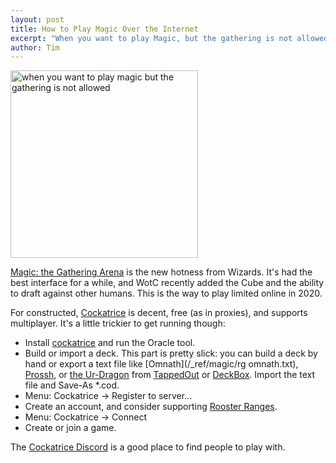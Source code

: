 ```yaml
---
layout: post
title: How to Play Magic Over the Internet
excerpt: "When you want to play Magic, but the gathering is not allowed: instructions for setting up and playing with M:tG Arena and Cockatrice."
author: Tim
---
```


<img src="/images/gathering.jpg" alt="when you want to play magic but the gathering is not allowed" width="300px" /><br />

[Magic: the Gathering Arena](https://magic.wizards.com/en/mtgarena) is the new hotness from Wizards. It's had the best interface for a while, and WotC recently added the Cube and the ability to draft against other humans. This is the way to play limited online in 2020.  

For constructed, [Cockatrice](https://cockatrice.github.io/) is decent, free (as in proxies), and supports multiplayer. It's a little trickier to get running though:    
* Install [cockatrice](https://cockatrice.github.io/) and run the Oracle tool.
* Build or import a deck. This part is pretty slick: you can build a deck by hand or export a text file like [Omnath](/_ref/magic/rg omnath.txt), [Prossh](/_ref/magic/prossh.txt), or [the Ur-Dragon](/_ref/magic/ur-dragon.txt) from [TappedOut](https://tappedout.net/) or [DeckBox](https://deckbox.org/). Import the text file and Save-As *.cod.
* Menu: Cockatrice -> Register to server... 
* Create an account, and consider supporting [Rooster Ranges](https://cockatrice.us/index.php).
* Menu: Cockatrice -> Connect
* Create or join a game.  

The [Cockatrice Discord](https://discord.gg/3Z9yzmA) is a good place to find people to play with.  
